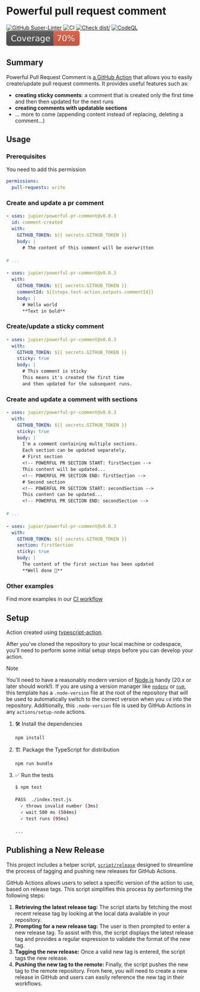 # Powerful pull request comment

[![GitHub Super-Linter](https://github.com/jupier/powerful-pr-comment/actions/workflows/linter.yml/badge.svg)](https://github.com/super-linter/super-linter)
![CI](https://github.com/jupier/powerful-pr-comment/actions/workflows/ci.yml/badge.svg)
[![Check dist/](https://github.com/jupier/powerful-pr-comment/actions/workflows/check-dist.yml/badge.svg)](https://github.com/jupier/powerful-pr-comment/actions/workflows/check-dist.yml)
[![CodeQL](https://github.com/jupier/powerful-pr-comment/actions/workflows/codeql-analysis.yml/badge.svg)](https://github.com/jupier/powerful-pr-comment/actions/workflows/codeql-analysis.yml)
[![Coverage](./badges/coverage.svg)](./badges/coverage.svg)

## Summary

Powerful Pull Request Comment is
[a GitHub Action](https://github.com/features/actions) that allows you to easily
create/update pull request comments. It provides useful features such as:

- **creating sticky comments**: a comment that is created only the first time
  and then then updated for the next runs
- **creating comments with updatable sections**
- ... more to come (appending content instead of replacing, deleting a
  comment...)

## Usage

### Prerequisites

You need to add this permission

```yaml
permissions:
  pull-requests: write
```

### Create and update a pr comment

```yaml
- uses: jupier/powerful-pr-comment@v0.0.3
  id: comment-created
  with:
    GITHUB_TOKEN: ${{ secrets.GITHUB_TOKEN }}
    body: |
      # The content of this comment will be overwritten

# ...

- uses: jupier/powerful-pr-comment@v0.0.3
  with:
    GITHUB_TOKEN: ${{ secrets.GITHUB_TOKEN }}
    commentId: ${{steps.test-action.outputs.commentId}}
    body: |
      # Hello world
      **Text in bold**
```

### Create/update a sticky comment

```yaml
- uses: jupier/powerful-pr-comment@v0.0.3
  with:
    GITHUB_TOKEN: ${{ secrets.GITHUB_TOKEN }}
    sticky: true
    body: |
      # This comment is sticky
      This means it's created the first time 
      and then updated for the subsequent runs.
```

### Create and update a comment with sections

```yaml
- uses: jupier/powerful-pr-comment@v0.0.3
  with:
    GITHUB_TOKEN: ${{ secrets.GITHUB_TOKEN }}
    sticky: true
    body: |
      I'm a comment containing multiple sections.
      Each section can be updated separately.
      # First section
      <!-- POWERFUL PR SECTION START: firstSection -->
      This content will be updated...
      <!-- POWERFUL PR SECTION END: firstSection -->
      # Second section
      <!-- POWERFUL PR SECTION START: secondSection -->
      This content can be updated...
      <!-- POWERFUL PR SECTION END: secondSection -->

# ...

- uses: jupier/powerful-pr-comment@v0.0.3
  with:
    GITHUB_TOKEN: ${{ secrets.GITHUB_TOKEN }}
    section: firstSection
    sticky: true
    body: |
      The content of the first section has been updated
      **Well done 🤗**
```

### Other examples

Find more examples in our [CI workflow](./.github/workflows/ci.yml)

## Setup

Action created using
[typescript-action](https://github.com/actions/typescript-action).

After you've cloned the repository to your local machine or codespace, you'll
need to perform some initial setup steps before you can develop your action.

> [!NOTE]
>
> You'll need to have a reasonably modern version of
> [Node.js](https://nodejs.org) handy (20.x or later should work!). If you are
> using a version manager like [`nodenv`](https://github.com/nodenv/nodenv) or
> [`nvm`](https://github.com/nvm-sh/nvm), this template has a `.node-version`
> file at the root of the repository that will be used to automatically switch
> to the correct version when you `cd` into the repository. Additionally, this
> `.node-version` file is used by GitHub Actions in any `actions/setup-node`
> actions.

1. :hammer_and_wrench: Install the dependencies

   ```bash
   npm install
   ```

1. :building_construction: Package the TypeScript for distribution

   ```bash
   npm run bundle
   ```

1. :white_check_mark: Run the tests

   ```bash
   $ npm test

   PASS  ./index.test.js
     ✓ throws invalid number (3ms)
     ✓ wait 500 ms (504ms)
     ✓ test runs (95ms)

   ...
   ```

## Publishing a New Release

This project includes a helper script, [`script/release`](./script/release)
designed to streamline the process of tagging and pushing new releases for
GitHub Actions.

GitHub Actions allows users to select a specific version of the action to use,
based on release tags. This script simplifies this process by performing the
following steps:

1. **Retrieving the latest release tag:** The script starts by fetching the most
   recent release tag by looking at the local data available in your repository.
1. **Prompting for a new release tag:** The user is then prompted to enter a new
   release tag. To assist with this, the script displays the latest release tag
   and provides a regular expression to validate the format of the new tag.
1. **Tagging the new release:** Once a valid new tag is entered, the script tags
   the new release.
1. **Pushing the new tag to the remote:** Finally, the script pushes the new tag
   to the remote repository. From here, you will need to create a new release in
   GitHub and users can easily reference the new tag in their workflows.
